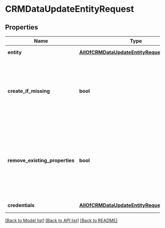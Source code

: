 # CRMDataUpdateEntityRequest

## Properties
Name | Type | Description | Notes
------------ | ------------- | ------------- | -------------
**entity** | [**AllOfCRMDataUpdateEntityRequestEntity**](AllOfCRMDataUpdateEntityRequestEntity.md) | The entity to be updated | 
**create_if_missing** | **bool** | Should the update create the entity if it doesn&#x27;t exist&lt;div&gt;&lt;i&gt;This can only be used when Entity.ID is 0  Defaults to false.&lt;/i&gt;&lt;/div&gt; | [optional] 
**remove_existing_properties** | **bool** | Should the update entity remove all existing properties, which didn&#x27;t pass through the Entity.Properties list?&lt;div&gt;&lt;i&gt;Defaults to false&lt;/i&gt;&lt;/div&gt; | [optional] 
**credentials** | [**AllOfCRMDataUpdateEntityRequestCredentials**](AllOfCRMDataUpdateEntityRequestCredentials.md) | Company API credentials | 

[[Back to Model list]](../README.md#documentation-for-models) [[Back to API list]](../README.md#documentation-for-api-endpoints) [[Back to README]](../README.md)

